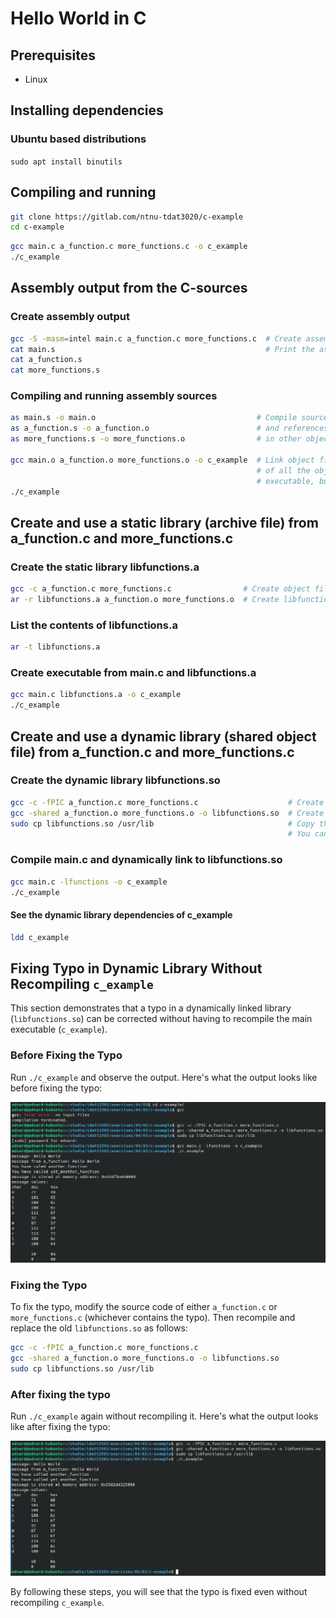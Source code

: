 # Hello World in C

## Prerequisites
  * Linux

## Installing dependencies

### Ubuntu based distributions
`sudo apt install binutils`

## Compiling and running
```sh
git clone https://gitlab.com/ntnu-tdat3020/c-example
cd c-example
```

```sh
gcc main.c a_function.c more_functions.c -o c_example
./c_example
```

## Assembly output from the C-sources

### Create assembly output
```sh
gcc -S -masm=intel main.c a_function.c more_functions.c  # Create assembly sources from the C-sources
cat main.s                                               # Print the assembly sources to the terminal
cat a_function.s
cat more_functions.s
```

### Compiling and running assembly sources
```sh
as main.s -o main.o                                    # Compile sources to object files that contains machine code
as a_function.s -o a_function.o                        # and references to functions or variables found
as more_functions.s -o more_functions.o                # in other object files or libraries.

gcc main.o a_function.o more_functions.o -o c_example  # Link object files and create executable. The machine code
                                                       # of all the object files are here combined into one
                                                       # executable, but references to dynamic libraries are kept.
./c_example
```

## Create and use a static library (archive file) from a_function.c and more_functions.c

### Create the static library libfunctions.a
```sh
gcc -c a_function.c more_functions.c                # Create object files
ar -r libfunctions.a a_function.o more_functions.o  # Create libfunctions.a from the object files
```

### List the contents of libfunctions.a
```sh
ar -t libfunctions.a
```

### Create executable from main.c and libfunctions.a
```sh
gcc main.c libfunctions.a -o c_example
./c_example
```

## Create and use a dynamic library (shared object file) from a_function.c and more_functions.c

### Create the dynamic library libfunctions.so
```sh
gcc -c -fPIC a_function.c more_functions.c                    # Create object files for the shared library
gcc -shared a_function.o more_functions.o -o libfunctions.so  # Create libfunctions.so from the object files
sudo cp libfunctions.so /usr/lib                              # Copy the library to the system library path
                                                              # You can delete /usr/lib/libfunctions.so after the exercise
```

### Compile main.c and dynamically link to libfunctions.so
```sh
gcc main.c -lfunctions -o c_example
./c_example
```

#### See the dynamic library dependencies of c_example
```sh
ldd c_example
```

## Fixing Typo in Dynamic Library Without Recompiling `c_example`

This section demonstrates that a typo in a dynamically linked library (`libfunctions.so`) can be corrected without having to recompile the main executable (`c_example`).

### Before Fixing the Typo

Run `./c_example` and observe the output. Here's what the output looks like before fixing the typo:

![Before Fixing Typo](https://github.com/ecschoye/idatt2503/blob/main/exercises/security/04/03/before.png)

### Fixing the Typo

To fix the typo, modify the source code of either `a_function.c` or `more_functions.c` (whichever contains the typo). Then recompile and replace the old `libfunctions.so` as follows:

```sh
gcc -c -fPIC a_function.c more_functions.c
gcc -shared a_function.o more_functions.o -o libfunctions.so
sudo cp libfunctions.so /usr/lib
```

### After fixing the typo

Run `./c_example` again without recompiling it. Here's what the output looks like after fixing the typo:


![After Fixing Typo](https://github.com/ecschoye/idatt2503/blob/main/exercises/security/04/03/after.png)

By following these steps, you will see that the typo is fixed even without recompiling `c_example`.
